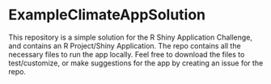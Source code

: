 # ExampleClimateAppSolution

This repository is a simple solution for the R Shiny Application Challenge, and contains an R Project/Shiny Application. The repo contains all the necessary files to run the app locally. Feel free to download the files to test/customize, or make suggestions for the app by creating an issue for the repo.
